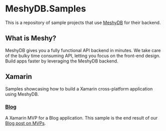 # MeshyDB.Samples

This is a repository of sample projects that use [MeshyDB](https://meshydb.com) for their backend.

## What is Meshy? 
MeshyDB gives you a fully functional API backend in minutes. We take care of the bulky time consuming API, letting you focus on the front-end design. Build apps faster by leveraging the MeshyDB backend.

## Xamarin
Samples showcasing how to build a Xamarin cross-platform application using MeshyDB.
### [Blog](Xamarin/Blog)
A Xamarin MVP for a Blog application. This sample is the end result of our [Blog post on MVPs](https://meshydb.com/blog/creating-an-mvp-in-minutes).
